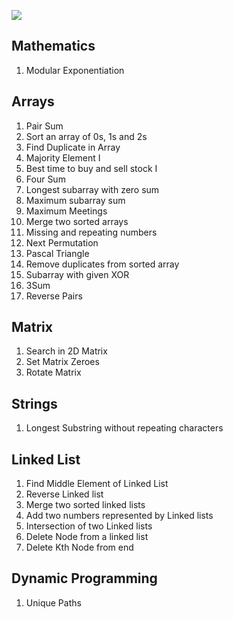 ![](https://takeuforward.org/wp-content/uploads/2022/01/Strivers-SDE-Sheet-1-768x384.webp)

## Mathematics

1. Modular Exponentiation

## Arrays

1. Pair Sum
2. Sort an array of 0s, 1s and 2s
3. Find Duplicate in Array
4. Majority Element I
5. Best time to buy and sell stock I
6. Four Sum
7. Longest subarray with zero sum
8. Maximum subarray sum
9. Maximum Meetings
10. Merge two sorted arrays
11. Missing and repeating numbers
12. Next Permutation
13. Pascal Triangle
14. Remove duplicates from sorted array
15. Subarray with given XOR
16. 3Sum
17. Reverse Pairs

## Matrix

1. Search in 2D Matrix
2. Set Matrix Zeroes
3. Rotate Matrix

## Strings

1. Longest Substring without repeating characters
   

## Linked List

1. Find Middle Element of Linked List
2. Reverse Linked list
3. Merge two sorted linked lists
4. Add two numbers represented by Linked lists
5. Intersection of two Linked lists
6. Delete Node from a linked list
7. Delete Kth Node from end


## Dynamic Programming

1. Unique Paths

